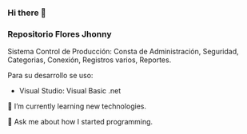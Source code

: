 ### Hi there 👋
### Repositorio Flores Jhonny

Sistema Control de Producción: Consta de Administración, Seguridad, Categorias, Conexión, Registros varios, Reportes.

Para su desarrollo se uso:

- Visual Studio: Visual Basic .net

🌱 I’m currently learning new technologies.

💬 Ask me about how I started programming.
